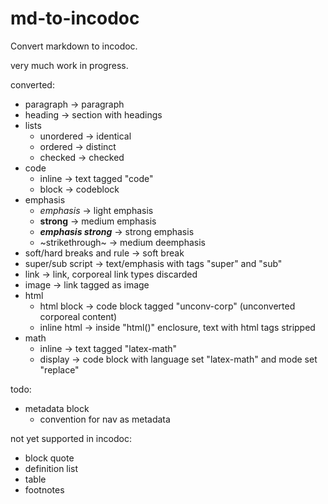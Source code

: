 # md-to-incodoc

Convert markdown to incodoc.

very much work in progress.

converted:

- paragraph -> paragraph
- heading -> section with headings
- lists
  - unordered -> identical
  - ordered -> distinct
  - checked -> checked
- code
  - inline -> text tagged "code"
  - block -> codeblock
- emphasis
  - *emphasis* -> light emphasis
  - **strong** -> medium emphasis
  - ***emphasis strong*** -> strong emphasis
  - ~strikethrough~ -> medium deemphasis
- soft/hard breaks and rule -> soft break
- super/sub script -> text/emphasis with tags "super" and "sub"
- link -> link, corporeal link types discarded
- image -> link tagged as image
- html
  - html block -> code block tagged "unconv-corp" (unconverted corporeal content)
  - inline html -> inside "html()" enclosure, text with html tags stripped
- math
  - inline -> text tagged "latex-math"
  - display -> code block with language set "latex-math" and mode set "replace"

todo:

- metadata block
  - convention for nav as metadata

not yet supported in incodoc:

- block quote
- definition list
- table
- footnotes

